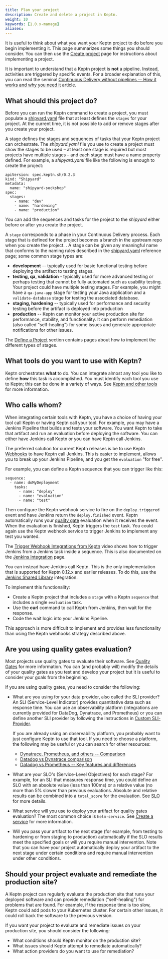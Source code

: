 ```yaml
---
title: Plan your project
description: Create and delete a project in Keptn.
weight: 10
keywords: [1.0.x-manage]
aliases:
---
```


It is useful to think about what you want your Keptn project to do
before you begin implementing it.
This page summarizes some things you should consider.
You can then use the [Create project](../project/) page
for instructions about implementing a project.

It is important to understand that a Keptn project is **not** a pipeline.
Instead, activities are triggered by specific events.
For a broader explanation of this, you can read the seminal
[Continuous Delivery without pipelines -- How it works and why you need it](https://medium.com/keptn/continuous-delivery-without-pipelines-7e84db8c8261) article.

## What should this project do?

Before you can run the Keptn command to create a project,
you must populate a [shipyard.yaml](../../reference/files/shipyard) file
that at least defines the `stages` for your project.
At the current time, it is not possible to add or remove stages
after you create your project.

A stage defines the stages and sequences of tasks that your Keptn project can orchestrate.
The *shipyard.yaml* file you use to create a project must show the stages to be used
– at least one stage is required but most projects have multiple stages –
and each stage must have a name property defined.
For example, a *shipyard.yaml* file like the following is enough to create the project:

```
apiVersion: spec.keptn.sh/0.2.3
kind: "Shipyard"
metadata:
  name: "shipyard-sockshop"
spec:
  stages:
    - name: "dev"
    - name: "hardening"
    - name: "production"
```

You can add the sequences and tasks for the project to the *shipyard*
either before or after you create the project.

A `stage` corresponds to a phase in your Continuous Delivery process.
Each stage that is defined for the project
becomes a branch in the upstream repo when you create the project.
.
A stage can be given any meaningful name
that conforms to the naming rules described in the
[shipyard.yaml](../../reference/files/shipyard) reference page;
some common stage types are:

* **development** -- typically used for basic functional testing before deploying the artifact to testing stages.
* **testing, qa, validation** - typically used for more advanced testing
  or perhaps testing that cannot be fully automated such as usability testing.
  Your project could have multiple testing stages.
  For example, you might have a `qa-java-app` stage for testing your Java application
  and a `validate-database` stage for testing the associated database.
* **staging, hardening** -- typically used for performance and security testing
  before the artifact is deployed into production
* **production** -- Keptn can monitor your active production site
  for performance, stability, and functionality.
  It can perform remediation (also called "self-healing") for some issues
  and generate appropriate notifications for other issues.

The [Define a Project](../../define) section contains pages
about how to implement the different types of stages.

## What tools do you want to use with Keptn?

Keptn orchestrates **what** to do.
You can integrate almost any tool you like to define **how** this task is accomplished.
You must identify each tool you use to Keptn;
this can be done in a variety of ways.
See [Keptn and other tools](../../../concepts/keptn-tools) for more information.

## Who calls whom?

When integrating certain tools with Keptn,
you have a choice of having your tool call Keptn
or having Keptn call your tool.
For example, you may have a Jenkins Pipeline that builds and tests your software.
You want Keptn to take that artifact and run an evaluation
before deploying the software.
You can either have Jenkins call Keptn or you can have Keptn call Jenkins.

The preferred solution for current Keptn releases is be to use
Keptn [Webhooks](../../integrations/webhooks) to have Keptn call Jenkins.
This is easier to implement, allows you to break up your Jenkins Pipeline,
and you get the `evaluation` "for free".

For example, you can define a Keptn sequence that you can trigger like this:

```
sequence:
  - name: doMyDeployment
    tasks:
      - name: "deploy"
      - name: "evaluation"
      - name: "test"
```

Then configure the Keptn webhook service to fire on the `deploy.triggered` event
and have Jenkins return the `deploy.finished` event.
Keptn automatically runs your
[quality gate](../../../concepts/quality_gates/) evaluation when it receives the event.
When the evaluation is finished, Keptn triggers the `test` task.
You could again use the Keptn webhook service to trigger Jenkins
to implement any test you wanted.

The [Trigger Webhook Integrations from Keptn](https://youtu.be/ehI23d7s-dY?t=60) video
shows how to trigger Jenkins from a Jenkins task inside a sequence.
This is also documented on the [Jenkins Integration](../../integrations/webhooks/jenkins/) page.

You can instead have Jenkins call Keptn.
This is the only implementation that is supported for Keptn 0.12.x and earlier releases.
To do this, use the
[Jenkins Shared Library](https://artifacthub.io/packages/keptn/keptn-integrations/jenkins-library) integration.

To implement this functionality:

* Create a Keptn project that includes a `stage` with a Keptn `sequence`
that includes a single `evaluation` task.
* Use the **curl** command to call Keptn from Jenkins, then wait for the response.
* Code the wait logic into your Jenkins Pipeline.

This approach is more difficult to implement
and provides less functionality than using the Keptn webhooks strategy described above.

## Are you using quality gates evaluation?

Most projects use quality gates to evaluate their software.
See [Quality Gates](../../../concepts/quality_gates) for more information.
You can (and probably will) modify the details of your quality gates
as you test and develop your project but it is useful to consider your goals from the beginning.

If you are using quality gates, you need to consider the following:

* What are you using for your data provider, also called the SLI provider?
An SLI (Service-Level Indicator) provides quantitative data
such as response time.
You can use an observability platform
(integrations are currently provided for DataDog, Dynatrace, and Prometheus)
or you can define another SLI provider by following the instructions in
[Custom SLI-Provider](../../integrations/sli_provider).

  If you are already using an observability platform,
  you probably want to just configure Keptn to use that tool.
  If you need to choose a platform, the following may be useful
  or you can search for other resources:

  * [Dynatrace, Prometheus, and others -- Comparison](https://medium.com/@balajijk/dynatrace-prometheus-and-others-comparison-debc897cb7a5)
  * [Datadog vs Dynatrace comparison](https://www.peerspot.com/products/comparisons/datadog_vs_dynatrace)
  * [Datadog vs Prometheus -- Key features and differences](https://signoz.io/blog/datadog-vs-prometheus/)

* What are your SLO's (Service-Level Objectives) for each stage?
For example, for an SLI that measures response time,
you could define an SLO with an absolute value (less than 100ms)
or a relative value (no more than 5% slower than previous evaluations.
Absolute and relative results can be combined into a `total_score` for the evaluation.
See [SLO](../../reference/files/slo) for more details.
* What service will you use to deploy your artifact for quality gates evaluation?
The most common choice is `helm-service`.
See [Create a service](../service/) for more information.
* Will you pass your artifact to the next stage
(for example, from testing to hardening or from staging to production)
automatically if the SLO results meet the specified goals
or will you require manual intervention.
Note that you can have your project
automatically deploy your artifact to the next stage under certain conditions
and require manual intervention under other conditions.

## Should your project evaluate and remediate the production site?

A Keptn project can regularly evaluate the production site that runs your deployed software
and can provide remediation ("self-healing") for problems that are found.
For example, if the response time is too slow,
Keptn could add pods to your Kubernetes cluster.
For certain other issues, it could roll back the software to the previous version.

If you want your project to evaluate and remediate issues on your production site,
you should consider the following:

* What conditions should Keptn monitor on the production site?
* What issues should Keptn attempt to remediate automatically?
* What action providers do you want to use for remediation?

